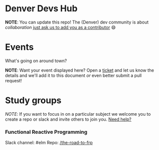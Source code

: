 # Denver Devs Hub

**NOTE**: You can update this repo! The (Denver) dev community is about
*collaboration* [just ask us to add you as a contributor][new-issue] :smile:

# Events

What's going on around town?

**NOTE**: Want your event displayed here? Open a [ticket][issues] and let us know
        the details and we'll add it to this document *or* even better submit a
        pull request!

# Study groups

*NOTE*: If you want to focus in on a particular subject we welcome you to 
create a repo or slack and invite others to join you. [Need help?][new-issue]

### Functional Reactive Programming

Slack channel: #elm
Repo: [/the-road-to-frp](https://github.com/Denver-Devs/the-road-to-frp)

[issues]: https://github.com/Denver-Devs/hub/issues
[new-issue]: https://github.com/Denver-Devs/hub/issues/new
